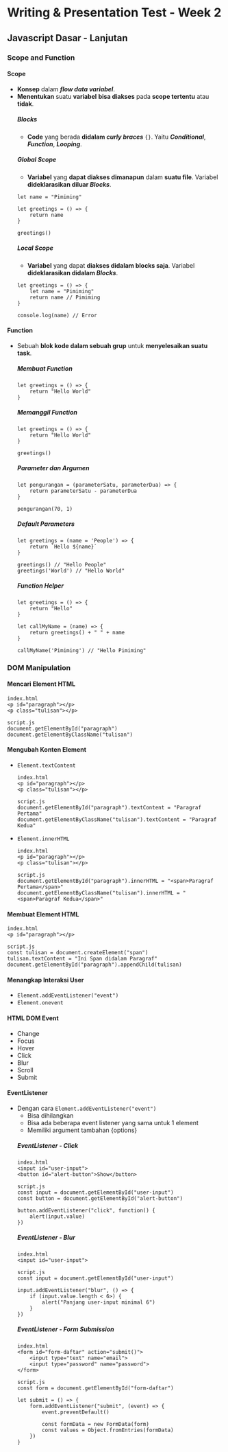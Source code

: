 # Writing & Presentation Test - Week 2
## Javascript Dasar - Lanjutan
### Scope and Function
#### Scope
- **Konsep** dalam **_flow data variabel_**.
- **Menentukan** suatu **variabel** **bisa diakses** pada **scope tertentu** atau **tidak**.
    ##### Blocks
    - **Code** yang berada **didalam _curly braces_** `{}`. Yaitu **_Conditional_**, **_Function_**, **_Looping_**.
    ##### Global Scope
    - **Variabel** yang **dapat diakses dimanapun** dalam **suatu file**. Variabel **dideklarasikan diluar _Blocks_**.
    ```
    let name = "Pimiming"

    let greetings = () => {
        return name
    }

    greetings()
    ```
    ##### Local Scope
    - **Variabel** yang dapat **diakses didalam blocks saja**. Variabel **dideklarasikan didalam _Blocks_**.
    ```
    let greetings = () => {
        let name = "Pimiming"
        return name // Pimiming
    }

    console.log(name) // Error
    ```

#### Function
- Sebuah **blok kode dalam sebuah grup** untuk **menyelesaikan suatu task**.
    ##### Membuat Function
    ```
    let greetings = () => {
        return "Hello World"
    }
    ```
    ##### Memanggil Function
    ```
    let greetings = () => {
        return "Hello World"
    }

    greetings()
    ```
    ##### Parameter dan Argumen
    ```
    let pengurangan = (parameterSatu, parameterDua) => {
        return parameterSatu - parameterDua
    }

    pengurangan(70, 1)
    ```
    ##### Default Parameters
    ```
    let greetings = (name = 'People') => {
        return `Hello ${name}`
    }

    greetings() // "Hello People"
    greetings('World') // "Hello World"
    ```
    ##### Function Helper
    ```
    let greetings = () => {
        return "Hello"
    }

    let callMyName = (name) => {
        return greetings() + " " + name
    }

    callMyName('Pimiming') // "Hello Pimiming"
    ```

### DOM Manipulation
#### Mencari Element HTML
```
index.html
<p id="paragraph"></p>
<p class="tulisan"></p>

script.js
document.getElementById("paragraph")
document.getElementByClassName("tulisan")
```
#### Mengubah Konten Element
- `Element.textContent`
    ```
    index.html
    <p id="paragraph"></p>
    <p class="tulisan"></p>

    script.js
    document.getElementById("paragraph").textContent = "Paragraf Pertama"
    document.getElementByClassName("tulisan").textContent = "Paragraf Kedua"
    ```
- `Element.innerHTML`
    ```
    index.html
    <p id="paragraph"></p>
    <p class="tulisan"></p>

    script.js
    document.getElementById("paragraph").innerHTML = "<span>Paragraf Pertama</span>"
    document.getElementByClassName("tulisan").innerHTML = "<span>Paragraf Kedua</span>"
    ```
#### Membuat Element HTML
```
index.html
<p id="paragraph"></p>

script.js
const tulisan = document.createElement("span")
tulisan.textContent = "Ini Span didalam Paragraf"
document.getElementById("paragraph").appendChild(tulisan)
```
#### Menangkap Interaksi User
- `Element.addEventListener("event")`
- `Element.onevent`
#### HTML DOM Event
- Change
- Focus
- Hover
- Click
- Blur
- Scroll
- Submit
#### EventListener
- Dengan cara `Element.addEventListener("event")`
    - Bisa dihilangkan
    - Bisa ada beberapa event listener yang sama untuk 1 element
    - Memiliki argument tambahan {options}
    ##### EventListener - Click
    ```
    index.html
    <input id="user-input">
    <button id="alert-button">Show</button>

    script.js
    const input = document.getElementById("user-input")
    const button = document.getElementById("alert-button")

    button.addEventListener("click", function() {
        alert(input.value)
    })
    ```
    ##### EventListener - Blur
    ```
    index.html
    <input id="user-input">

    script.js
    const input = document.getElementById("user-input")

    input.addEventListener("blur", () => {
        if (input.value.length < 6>) {
            alert("Panjang user-input minimal 6")
        }
    })
    ```
    ##### EventListener - Form Submission
    ```
    index.html
    <form id="form-daftar" action="submit()">
        <input type="text" name="email">
        <input type="password" name="password">
    </form>

    script.js
    const form = document.getElementById("form-daftar")

    let submit = () => {
        form.addEventListener("submit", (event) => {
            event.preventDefault()

            const formData = new FormData(form)
            const values = Object.fromEntries(formData)
        })
    }
    ```